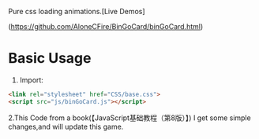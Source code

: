 Pure css loading animations.[Live Demos]

(https://github.com/AloneCFire/BinGoCard/binGoCard.html)  

# Basic Usage

1. Import:

```html
<link rel="stylesheet" href="CSS/base.css"> 
<script src="js/binGoCard.js"></script>
```

2.This Code from a book(【JavaScript基础教程（第8版）】)
  I get some simple changes,and will update this game. 
